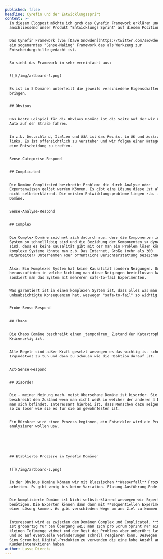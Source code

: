 ```yaml
---
published: false
headline: Cynefin und der Entwicklungssprint
content: >-
  In diesem Blogpost möchte ich grob das Cynefin Framework erklären und
  anschliessend unser Produkt "Entwicklungs Sprint" auf diesem Positionieren.


  Das Cynefin Framework (von [Dave Snowden](https://twitter.com/snowded)) ist
  ein sogenanntes "Sense-Making" Framework das als Werkzeug zur
  Entscheidungshilfe gedacht ist. 


  So sieht das Framework in sehr vereinfacht aus:


  ![](/img/artboard-2.png)


  Es ist in 5 Domänen unterteilt die jeweils verschiedene Eigenschaften mit sich
  bringen.


  ## Obvious


  Das beste Beispiel für die Obvious Domäne ist die Seite auf der wir mit dem
  Auto auf der Straße fahren.


  In z.b. Deutschland, Italien und USA ist das Rechts, in UK und Australien
  links. Es ist offensichtlich zu verstehen und wir folgen einer Kategorie um
  eine Entscheidung zu treffen.


  Sense-Categorise-Respond


  ## Complicated


  Die Domäne Complicated beschreibt Probleme die durch Analyse oder
  Expertenwissen gelöst werden Können. Es gibt eine Lösung diese ist allerdings
  nicht selbsterklärend. Die meisten Entwicklungsprobleme liegen z.b. in dieser
  Domäne.


  Sense-Analyse-Respond


  ## Complex


  Die Complex Domäne zeichnet sich dadurch aus, dass die Komponenten in einem
  System so schnelllebig sind und die Beziehung der Komponenten so dynamisch
  sind, dass es keine Kausalität gibt mit der man ein Problem lösen könnte. Als
  komplexe Systeme könnte man z.b. Das Internet, Große (mehr als 200
  Mitarbeiter) Unternehmen oder öffentliche Berichterstattung bezeichnen.


  Also: Ein Komplexes System hat keine Kausalität sondern Neigungen. Um
  herauszufinden in welche Richtung man diese Neigungen beeinflussen kann
  sondiert man das System mit mehreren safe-to-fail Experimenten.


  Was garantiert ist in einem komplexen System ist, dass alles was man tut
  unbeabsichtigte Konsequenzen hat, weswegen "safe-to-fail" so wichtig ist.


  Probe-Sense-Respond 


  ## Chaos


  Die Chaos Domäne beschreibt einen _temporären_ Zustand der Katastrophen- oder
  Krisenartig ist.


  Alle Regeln sind außer Kraft gesetzt weswegen es das wichtig ist schnell
  Irgendetwas zu tun und dann zu schauen wie die Reaktion darauf ist.


  Act-Sense-Respond


  ## Disorder


  Die - meiner Meinung nach- meist übersehene Domäne ist Disorder. Sie
  beschreibt den Zustand wenn man nicht weiß in welcher der anderen 4 Domänen
  man sich befindet. Interessant hierbei ist, dass Menschen dazu neigen Probleme
  so zu lösen wie sie es für sie am gewohntesten ist.


  Ein Bürokrat wird einen Prozess beginnen, ein Entwickler wird ein Problem
  analysieren wollen usw.






  ## Etablierte Prozesse in Cynefin Domänen


  ![](/img/artboard-3.png)


  In der Obvious Domäne können wir mit klassischen **Wasserfall** Prozessen
  arbeiten. Es gibt wenig bis keine Variation. Planung-Ausführung-Ende.


  Die komplizierte Domäne ist Nicht selbsterklärend weswegen wir Expertenwissen
  benötigen. Die Experten können dann dann mit **Sequentiellen Experimenten** zu
  einer Lösung kommen. Es gibt verschiedene Wege um ans Ziel zu kommen.


  Interessant wird es zwischen den Domänen Complex und Complicated. **Scrum**
  ist großartig für den Übergang weil man sich pro Scrum Sprint nur einer
  kleinen Teilmenge widmet und der Rest des Problems aber unberührt lassen kann
  und so auf eventuelle Veränderungen schnell reagieren kann. Deswegen macht es
  Sinn Scrum bei Digital-Produkten zu verwenden die eine hohe Anzahl an
  Kundeninteraktionen haben.
author: Lasse Diercks
---
```


